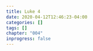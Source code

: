 ```yaml
---
title: Luke 4
date: 2020-04-12T12:46:23-04:00
categories: []
tags: []
chapter: "004"
inprogress: false
---
```


